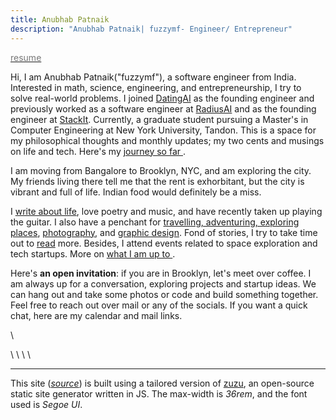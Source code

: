 ```yaml
---
title: Anubhab Patnaik
description: "Anubhab Patnaik| fuzzymf- Engineer/ Entrepreneur"
---
```


[<span style="color: #777;"><i class="fa-solid fa-light fa-file-invoice"></i> resume</span>](/resume.pdf)

Hi, I am Anubhab Patnaik("fuzzymf"), a software engineer from India. Interested in math, science, engineering, and entrepreneurship, I try to solve real-world problems. I joined [DatingAI](https://datingai.pro) as the founding engineer and previously worked as a software engineer at [RadiusAI](https://radius.ai/) and as the founding engineer at [StackIt](https://nowstackit.com). Currently, a graduate student pursuing a Master's in Computer Engineering at New York University, Tandon. This is a space for my philosophical thoughts and monthly updates; my two cents and musings on life and tech. Here's my [journey so far <i class="fa-solid fa-arrow-right" ></i> ](/journey.html).

I am moving from Bangalore to Brooklyn, NYC, and am exploring the city. My friends living there tell me that the rent is exhorbitant, but the city is vibrant and full of life. Indian food would definitely be a miss.

I [write about life](https://substack.com/@fuzzymf), love poetry and music, and have recently taken up playing the guitar. I also have a penchant for [travelling, adventuring, exploring places](https://anubhavp.dev/explored), [photography](https://instagram.com/anubhavclicks), and [graphic design](https://dribbble.com/fuzzymf). Fond of stories, I try to take time out to [read](https://anubhavp.dev/reading.html) more. Besides, I attend events related to space exploration and tech startups. More on [what I am up to <i class="fa-solid fa-arrow-right" ></i> ](/current.html).

Here's **an open invitation**: if you are in Brooklyn, let's meet over coffee. I am always up for a conversation, exploring projects and startup ideas. We can hang out and take some photos or code and build something together. Feel free to reach out over mail or any of the socials. If you want a quick chat, here are my calendar and mail links.

[<i class="fa-solid fa-envelope" style="color: #777;"></i>](mailto:anubhabr50@gmail.com)  \   [<i class="fa-solid fa-calendar-days" style="color: #777;"></i>](https://cal.com/anubhavp) 

[<i class="fa-brands fa-github" style="color: #777;"></i>](https://github.com/fuzzymfx) \ [<i class="fa-brands fa-linkedin" style="color: #777;"></i>](https://www.linkedin.com/in/anubhabpatnaik/) \ [<i class="fa-brands fa-instagram" style="color: #777;"></i>](https://instagram.com/anubhavclicks) \ [<i class="fa-solid fa-basketball" style="color: #777;"></i>](https://dribbble.com/fuzzymf) \ [<i class="fa-brands fa-twitter" style="color: #777;"></i>](https://twitter.com/fuzzymfx) 
<!-- \ [<i class="fa-solid fa-bookmark" style="color: #777;"></i>](https://fuzzymf.substack.com/subscribe) -->

---

This site ([*source*](https://github.com/fuzzymfx/fuzzymfx.github.io)) is built using a tailored version of [zuzu](https://github.com/fuzzymfx/zuzu), an open-source static site generator written in JS. The max-width is *36rem*, and the font used is *Segoe UI*.